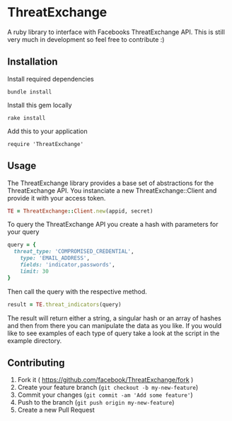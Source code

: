 # ThreatExchange

A ruby library to interface with Facebooks ThreatExchange API. This is still very much in development so feel free to contribute :)

## Installation
Install required dependencies

    bundle install

Install this gem locally

    rake install

Add this to your application

    require 'ThreatExchange'

## Usage

The ThreatExchange library provides a base set of abstractions for the ThreatExchange API. You instanciate a new ThreatExchange::Client and provide it with your access token.

```ruby
TE = ThreatExchange::Client.new(appid, secret)
```
To query the ThreatExchange API you create a hash with parameters for your query

```ruby
query = {
  threat_type: 'COMPROMISED_CREDENTIAL',
	type: 'EMAIL_ADDRESS',
	fields: 'indicator,passwords',
	limit: 30
}
```

Then call the query with the respective method.
```ruby
result = TE.threat_indicators(query)
```

The result will return either a string, a singular hash or an array of hashes and then from there you can manipulate the data as you like.
If you would like to see examples of each type of query take a look at the script in the example directory.



## Contributing

1. Fork it ( https://github.com/facebook/ThreatExchange/fork )
2. Create your feature branch (`git checkout -b my-new-feature`)
3. Commit your changes (`git commit -am 'Add some feature'`)
4. Push to the branch (`git push origin my-new-feature`)
5. Create a new Pull Request
